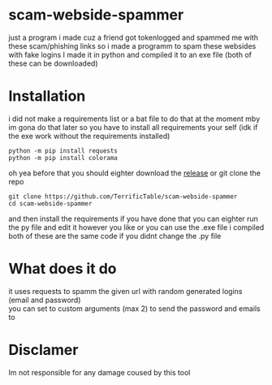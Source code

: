 # scam-webside-spammer
just a program i made cuz a friend got tokenlogged and spammed me with these scam/phishing links so i made a programm to spam these websides with fake logins
I made it in python and compiled it to an exe file (both of these can be downloaded)

# Installation
i did not make a requirements list or a bat file to do that at the moment mby im gona do that later
so you have to install all requirements your self (idk if the exe work without the requirements installed)
```
python -m pip install requests
python -m pip install colorama
```
oh yea before that you should eighter download the [release](https://github.com/TerrificTable/scam-webside-spammer/releases) or git clone the repo
```
git clone https://github.com/TerrificTable/scam-webside-spammer
cd scam-webside-spammer
```
and then install the requirements
if you have done that you can eighter run the py file and edit it however you like or you can use the .exe file i compiled both of these are the same code if you didnt change the .py file

# What does it do
it uses requests to spamm the given url with random generated logins (email and password)   
you can set to custom arguments (max 2) to send the password and emails to

# Disclamer
Im not responsible for any damage coused by this tool
